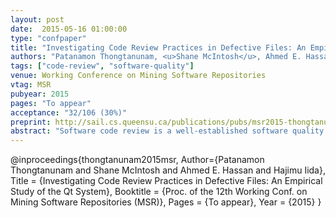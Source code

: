```yaml
---
layout: post
date:  2015-05-16 01:00:00
type: "confpaper"
title: "Investigating Code Review Practices in Defective Files: An Empirical Study of the Qt System"
authors: "Patanamon Thongtanunam, <u>Shane McIntosh</u>, Ahmed E. Hassan, and Hajimu Iida"
tags: ["code-review", "software-quality"]
venue: Working Conference on Mining Software Repositories
vtag: MSR
pubyear: 2015
pages: "To appear"
acceptance: "32/106 (30%)"
preprint: http://sail.cs.queensu.ca/publications/pubs/msr2015-thongtanunam.pdf
abstract: "Software code review is a well-established software quality practice. Recently, Modern Code Review (MCR) has been widely adopted in both open source and industrial projects. To evaluate the impact that characteristics of MCR practices have on software quality, this paper comparatively studies MCR practices in defective and clean source code files. We investigate defective files along two perspectives: 1) files that will eventually have defects (i.e., future-defective files) and 2) files that have historically been defective (i.e., risky files). Through an empirical study of 11,736 reviews of changes to 24,486 files from the Qt open source system, we find that both future-defective files and risky files tend to be reviewed less rigorously than their clean counterparts. We also find that the concerns addressed during the code reviews of both defective and clean files tend to enhance evolvability, i.e., ease future maintenance (like documentation), rather than focus on functional issues (like incorrect program logic). Our findings suggest that although functionality concerns are rarely addressed during code review, the rigour of the reviewing process that is applied to a source code file throughout a development cycle shares a link with its defect proneness."
---
```

@inproceedings{thongtanunam2015msr,
	Author={Patanamon Thongtanunam and Shane McIntosh and Ahmed E. Hassan and Hajimu Iida},
	Title = {Investigating Code Review Practices in Defective Files: An Empirical Study of the Qt System},
	Booktitle = {Proc. of the 12th Working Conf. on Mining Software Repositories (MSR)},
	Pages = {To appear},
	Year = {2015}
}

